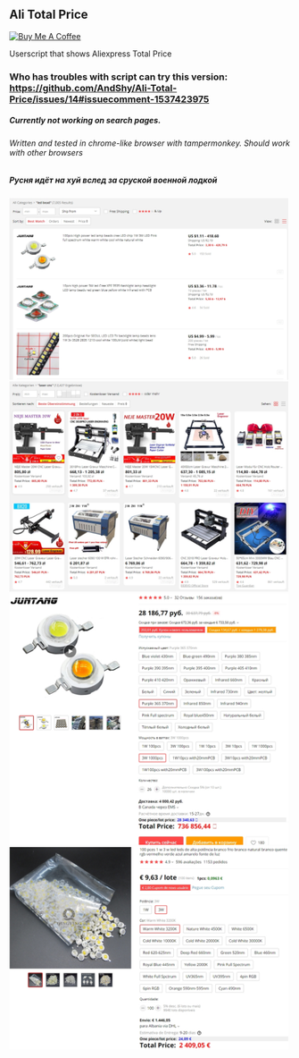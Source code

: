 ## Ali Total Price
<a href="https://www.buymeacoffee.com/AndShy" target="_blank"><img src="https://cdn.buymeacoffee.com/buttons/default-orange.png" alt="Buy Me A Coffee" height="29" width="100"></a>

Userscript that shows Aliexpress Total Price
### Who has troubles with script can try this version: https://github.com/AndShy/Ali-Total-Price/issues/14#issuecomment-1537423975
##### Currently not working on search pages. 
###### Written and tested in chrome-like browser with tampermonkey. Should work with other browsers 
##### Русня идёт на хуй вслед за сруской военной лодкой

<img src="images/20200225_16-23-54.jpg" width="500">
<img src="images/20200225_16-25-55.jpg" width="500">
<img src="images/20200225_16-34-41.jpg" width="500">
<img src="images/20200225_16-37-26.jpg" width="500">
